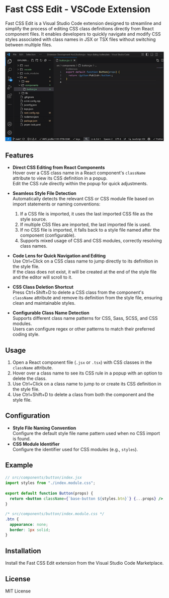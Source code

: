 # Fast CSS Edit - VSCode Extension

Fast CSS Edit is a Visual Studio Code extension designed to streamline and simplify the process of editing CSS class definitions directly from React component files. It enables developers to quickly navigate and modify CSS styles associated with class names in JSX or TSX files without switching between multiple files.

![Demo](demo.gif)

## Features

- **Direct CSS Editing from React Components**  
  Hover over a CSS class name in a React component's `className` attribute to view its CSS definition in a popup.  
  Edit the CSS rule directly within the popup for quick adjustments.

- **Seamless Style File Detection**  
  Automatically detects the relevant CSS or CSS module file based on import statements or naming conventions:

  1. If a CSS file is imported, it uses the last imported CSS file as the style source.
  2. If multiple CSS files are imported, the last imported file is used.
  3. If no CSS file is imported, it falls back to a style file named after the component (configurable).
  4. Supports mixed usage of CSS and CSS modules, correctly resolving class names.

- **Code Lens for Quick Navigation and Editing**  
  Use Ctrl+Click on a CSS class name to jump directly to its definition in the style file.  
  If the class does not exist, it will be created at the end of the style file and the editor will scroll to it.

- **CSS Class Deletion Shortcut**  
  Press Ctrl+Shift+D to delete a CSS class from the component's `className` attribute and remove its definition from the style file, ensuring clean and maintainable styles.

- **Configurable Class Name Detection**  
  Supports different class name patterns for CSS, Sass, SCSS, and CSS modules.  
  Users can configure regex or other patterns to match their preferred coding style.

## Usage

1. Open a React component file (`.jsx` or `.tsx`) with CSS classes in the `className` attribute.
2. Hover over a class name to see its CSS rule in a popup with an option to delete the class.
3. Use Ctrl+Click on a class name to jump to or create its CSS definition in the style file.
4. Use Ctrl+Shift+D to delete a class from both the component and the style file.

## Configuration

- **Style File Naming Convention**  
  Configure the default style file name pattern used when no CSS import is found.
- **CSS Module Identifier**  
  Configure the identifier used for CSS modules (e.g., `styles`).

## Example

```jsx
// src/components/button/index.jsx
import styles from "./index.module.css";

export default function Button(props) {
  return <button className={`base-button ${styles.btn}`} {...props} />;
}
```

```css
/* src/components/button/index.module.css */
.btn {
  appearance: none;
  border: 1px solid;
}
```

## Installation

Install the Fast CSS Edit extension from the Visual Studio Code Marketplace.

## License

MIT License
